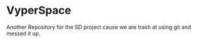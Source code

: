 # VyperSpace
Another Repository for the SD project cause we are trash at using git and messed it up.
